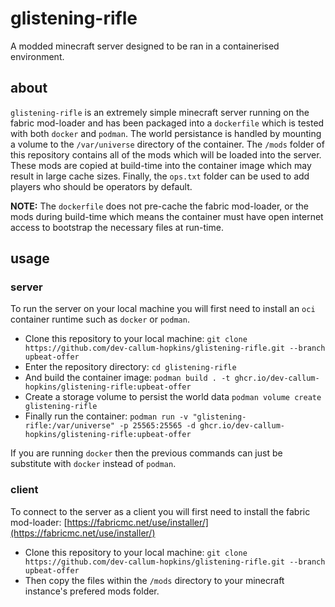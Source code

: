 # glistening-rifle

A modded minecraft server designed to be ran in a containerised environment.

## about

`glistening-rifle` is an extremely simple minecraft server running on the fabric mod-loader and has been packaged into a `dockerfile` which is tested with both `docker` and `podman`. The world persistance is handled by mounting a volume to the `/var/universe` directory of the container. The `/mods` folder of this repository contains all of the mods which will be loaded into the server. These mods are copied at build-time into the container image which may result in large cache sizes. Finally, the `ops.txt` folder can be used to add players who should be operators by default.

**NOTE:** The `dockerfile` does not pre-cache the fabric mod-loader, or the mods during build-time which means the container must have open internet access to bootstrap the necessary files at run-time.

## usage

### server

To run the server on your local machine you will first need to install an `oci` container runtime such as `docker` or `podman`.
 - Clone this repository to your local machine: `git clone https://github.com/dev-callum-hopkins/glistening-rifle.git --branch upbeat-offer`
 - Enter the repository directory: `cd glistening-rifle`
 - And build the container image: `podman build . -t ghcr.io/dev-callum-hopkins/glistening-rifle:upbeat-offer`
 - Create a storage volume to persist the world data `podman volume create glistening-rifle`
 - Finally run the container: `podman run -v "glistening-rifle:/var/universe" -p 25565:25565 -d ghcr.io/dev-callum-hopkins/glistening-rifle:upbeat-offer`
 
If you are running `docker` then the previous commands can just be substitute with `docker` instead of `podman`. 

### client

To connect to the server as a client you will first need to install the fabric mod-loader: [https://fabricmc.net/use/installer/](https://fabricmc.net/use/installer/)
 - Clone this repository to your local machine: `git clone https://github.com/dev-callum-hopkins/glistening-rifle.git --branch upbeat-offer`
 - Then copy the files within the `/mods` directory to your minecraft instance's prefered mods folder.
